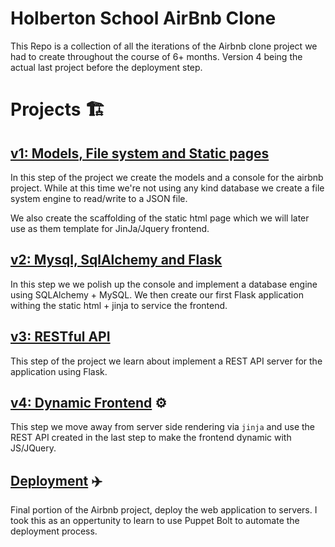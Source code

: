 # Holberton School AirBnb Clone

This Repo is a collection of all the iterations of the Airbnb clone project we had to create throughout the course of 6+ months. Version 4 being the actual last project before the deployment step.

# Projects :building_construction:

## [v1: Models, File system and Static pages](https://github.com/Ostoyae/AirBnB_clone) 

In this step of the project we create the models and a console for the
airbnb project. While at this time we're not using any kind database we
create a file system engine to read/write to a JSON file.

We also create the scaffolding of the static html page which we will later
use as them template for JinJa/Jquery frontend.

## [v2: Mysql, SqlAlchemy and Flask](https://github.com/Ostoyae/AirBnB_clone_v2)
 In this step we we polish up the console and implement a database
engine using SQLAlchemy + MySQL. We then create our first Flask
application withing the static html + jinja to service the frontend.

## [v3: RESTful API](https://github.com/Ostoyae/AirBnB_clone_v3)
This step of the project we learn about implement a REST API server for
the application using Flask.

## [v4: Dynamic Frontend](https://github.com/Ostoyae/AirBnB_clone_v4) :gear:
This step we move away from server side rendering via `jinja` and use
the REST API created in the last step to make the frontend dynamic with
JS/JQuery.

## [Deployment](https://github.com/Ostoyae/HBNB_Airbnb) :airplane: 
Final portion of the Airbnb project, deploy the web application to servers. I took this as an oppertunity to learn to use Puppet Bolt to automate the deployment process.

